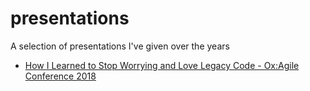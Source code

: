 # presentations
A selection of presentations I've given over the years

* [How I Learned to Stop Worrying and Love Legacy Code - Ox:Agile Conference 2018](https://github.com/mikebharris/presentations/blob/master/how-i-learned-to-stop-worrying-oxagile-2018.pptx)
